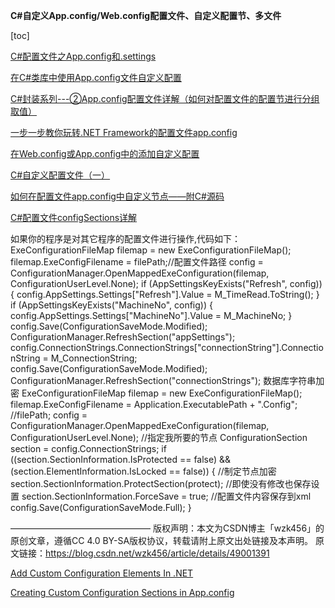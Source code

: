 **C#自定义App.config/Web.config配置文件、自定义配置节、多文件**

[toc]

[C#配置文件之App.config和.settings](https://blog.csdn.net/yizhou2010/article/details/123007459)

[在C#类库中使用App.config文件自定义配置](https://www.cnblogs.com/shalves/archive/2013/03/11/use_appconfig_on_csharp_library.html)

[C#封装系列---②App.config配置文件详解（如何对配置文件的配置节进行分组取值）](https://blog.csdn.net/elsa15/article/details/103748267)

[一步一步教你玩转.NET Framework的配置文件app.config](https://www.cnblogs.com/tonnie/archive/2010/12/17/appconfig.html)


[在Web.config或App.config中的添加自定义配置](https://www.cnblogs.com/yukaizhao/archive/2011/12/02/net-web-config-costom-config-implement.html)

[C#自定义配置文件（一）](https://www.cnblogs.com/yangyongdashen-S/p/YiRenXiAn_CSharp_Config_1.html)

[如何在配置文件app.config中自定义节点——附C#源码](https://blog.csdn.net/yangwohenmai1/article/details/89393608)


[C#配置文件configSections详解](https://www.cnblogs.com/lxshwyan/p/10828305.html)


如果你的程序是对其它程序的配置文件进行操作,代码如下：
ExeConfigurationFileMap filemap = new ExeConfigurationFileMap();
filemap.ExeConfigFilename = filePath;//配置文件路径
config = ConfigurationManager.OpenMappedExeConfiguration(filemap, ConfigurationUserLevel.None);
if (AppSettingsKeyExists("Refresh", config))
{
config.AppSettings.Settings["Refresh"].Value = M_TimeRead.ToString();
} if (AppSettingsKeyExists("MachineNo", config))
{
config.AppSettings.Settings["MachineNo"].Value = M_MachineNo; }
config.Save(ConfigurationSaveMode.Modified);
ConfigurationManager.RefreshSection("appSettings");
config.ConnectionStrings.ConnectionStrings["connectionString"].ConnectionString = M_ConnectionString;
config.Save(ConfigurationSaveMode.Modified);
ConfigurationManager.RefreshSection("connectionStrings"); 
数据库字符串加密
ExeConfigurationFileMap filemap = new ExeConfigurationFileMap();
filemap.ExeConfigFilename = Application.ExecutablePath + ".Config"; //filePath;
config = ConfigurationManager.OpenMappedExeConfiguration(filemap, ConfigurationUserLevel.None);
//指定我所要的节点
ConfigurationSection section = config.ConnectionStrings;
if ((section.SectionInformation.IsProtected == false) && (section.ElementInformation.IsLocked == false))
{
//制定节点加密
section.SectionInformation.ProtectSection(protect);
//即使没有修改也保存设置
section.SectionInformation.ForceSave = true;
//配置文件内容保存到xml
config.Save(ConfigurationSaveMode.Full);
} 

————————————————
版权声明：本文为CSDN博主「wzk456」的原创文章，遵循CC 4.0 BY-SA版权协议，转载请附上原文出处链接及本声明。
原文链接：https://blog.csdn.net/wzk456/article/details/49001391

[Add Custom Configuration Elements In .NET](https://www.c-sharpcorner.com/article/add-custom-configuration-elements-in-net/)

[Creating Custom Configuration Sections in App.config](https://blog.ivankahl.com/creating-custom-configuration-sections-in-app-config/)
